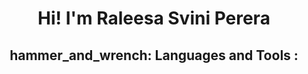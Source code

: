<div id="header" align="center">
  <h1> Hi! I'm Raleesa Svini Perera </h1>

  <h2>hammer_and_wrench: Languages and Tools :</h2>
</div>

